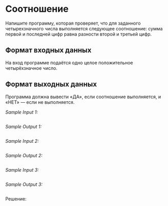 # Соотношение

Напишите программу, которая проверяет, что для заданного четырехзначного числа выполняется следующее соотношение: сумма первой и последней цифр равна разности второй и третьей цифр.

## Формат входных данных
На вход программе подаётся одно целое положительное четырёхзначное число.

## Формат выходных данных
Программа должна вывести «ДА», если соотношение выполняется, и «НЕТ» — если не выполняется.

*Sample Input 1:*
```

```

*Sample Output 1:*
```

```

*Sample Input 2:*
```

```

*Sample Output 2:*
```

```

*Sample Input 3:*
```

```

*Sample Output 3:*
```

```

Решение:
```python

```
